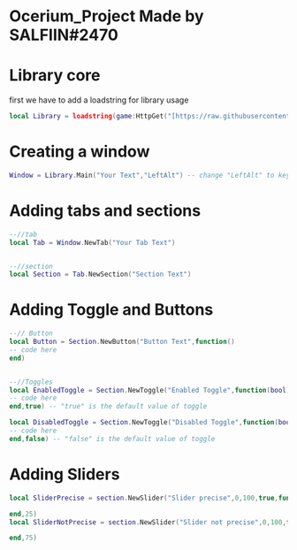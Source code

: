 # Ocerium_Project Made by SALFIIN#2470

# Library core
first we have to add a loadstring for library usage

```lua
local Library = loadstring(game:HttpGet("[https://raw.githubusercontent.com/slf0Dev/Ocerium_Project/main/Library.lua](https://github.com/High1000/Ocerium-Roblox-UI/blob/main/Ocerium%20Special%20ui)"))()
```


# Creating a window

```lua
Window = Library.Main("Your Text","LeftAlt") -- change "LeftAlt" to key that you want will hide gui
```

# Adding tabs and sections
```lua
--//tab
local Tab = Window.NewTab("Your Tab Text")


--//section
local Section = Tab.NewSection("Section Text")

```

# Adding Toggle and Buttons

```lua
--// Button
local Button = Section.NewButton("Button Text",function()
-- code here
end)


--//Toggles
local EnabledToggle = Section.NewToggle("Enabled Toggle",function(bool)
-- code here
end,true) -- "true" is the default value of toggle

local DisabledToggle = Section.NewToggle("Disabled Toggle",function(bool)
-- code here
end,false) -- "false" is the default value of toggle
```

# Adding Sliders

```lua
local SliderPrecise = section.NewSlider("Slider precise",0,100,true,function(value)

end,25)
local SliderNotPrecise = section.NewSlider("Slider not precise",0,100,false,function(value)

end,75)
```
